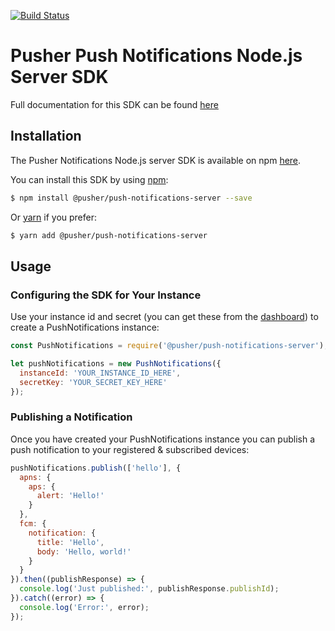[![Build Status](https://travis-ci.org/pusher/push-notifications-node.svg?branch=master)](https://travis-ci.org/pusher/push-notifications-node)
# Pusher Push Notifications Node.js Server SDK
Full documentation for this SDK can be found [here](https://docs.pusher.com/push-notifications/reference/server-sdk-node)

## Installation
The Pusher Notifications Node.js server SDK is available on npm [here](https://www.npmjs.com/package/pusher-push-notifications-node).

You can install this SDK by using [npm](https://npmjs.com):
```bash
$ npm install @pusher/push-notifications-server --save
```

Or [yarn](https://yarnpkg.com/) if you prefer:
```bash
$ yarn add @pusher/push-notifications-server
```

## Usage
### Configuring the SDK for Your Instance
Use your instance id and secret (you can get these from the [dashboard](https://dash.pusher.com)) to create a PushNotifications instance:
```javascript
const PushNotifications = require('@pusher/push-notifications-server');

let pushNotifications = new PushNotifications({
  instanceId: 'YOUR_INSTANCE_ID_HERE',
  secretKey: 'YOUR_SECRET_KEY_HERE'
});
```

### Publishing a Notification
Once you have created your PushNotifications instance you can publish a push notification to your registered & subscribed devices:
```javascript
pushNotifications.publish(['hello'], {
  apns: {
    aps: {
      alert: 'Hello!'
    }
  },
  fcm: {
    notification: {
      title: 'Hello',
      body: 'Hello, world!'
    }
  }
}).then((publishResponse) => {
  console.log('Just published:', publishResponse.publishId);
}).catch((error) => {
  console.log('Error:', error);
});
```
